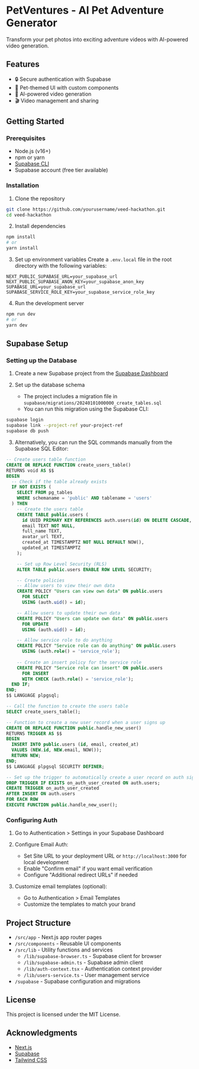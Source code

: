 # PetVentures - AI Pet Adventure Generator

Transform your pet photos into exciting adventure videos with AI-powered video generation.

## Features

- 🔒 Secure authentication with Supabase
- 🐾 Pet-themed UI with custom components
- 🤖 AI-powered video generation
- 🎬 Video management and sharing

## Getting Started

### Prerequisites

- Node.js (v16+)
- npm or yarn
- [Supabase CLI](https://supabase.com/docs/guides/cli)
- Supabase account (free tier available)

### Installation

1. Clone the repository
```bash
git clone https://github.com/yourusername/veed-hackathon.git
cd veed-hackathon
```

2. Install dependencies
```bash
npm install
# or
yarn install
```

3. Set up environment variables
Create a `.env.local` file in the root directory with the following variables:

```
NEXT_PUBLIC_SUPABASE_URL=your_supabase_url
NEXT_PUBLIC_SUPABASE_ANON_KEY=your_supabase_anon_key
SUPABASE_URL=your_supabase_url
SUPABASE_SERVICE_ROLE_KEY=your_supabase_service_role_key
```

4. Run the development server
```bash
npm run dev
# or
yarn dev
```

## Supabase Setup

### Setting up the Database

1. Create a new Supabase project from the [Supabase Dashboard](https://app.supabase.com/)

2. Set up the database schema
   - The project includes a migration file in `supabase/migrations/20240101000000_create_tables.sql`
   - You can run this migration using the Supabase CLI:

```bash
supabase login
supabase link --project-ref your-project-ref
supabase db push
```

3. Alternatively, you can run the SQL commands manually from the Supabase SQL Editor:

```sql
-- Create users table function
CREATE OR REPLACE FUNCTION create_users_table()
RETURNS void AS $$
BEGIN
  -- Check if the table already exists
  IF NOT EXISTS (
    SELECT FROM pg_tables 
    WHERE schemaname = 'public' AND tablename = 'users'
  ) THEN
    -- Create the users table
    CREATE TABLE public.users (
      id UUID PRIMARY KEY REFERENCES auth.users(id) ON DELETE CASCADE,
      email TEXT NOT NULL,
      full_name TEXT,
      avatar_url TEXT,
      created_at TIMESTAMPTZ NOT NULL DEFAULT NOW(),
      updated_at TIMESTAMPTZ
    );

    -- Set up Row Level Security (RLS)
    ALTER TABLE public.users ENABLE ROW LEVEL SECURITY;

    -- Create policies
    -- Allow users to view their own data
    CREATE POLICY "Users can view own data" ON public.users
      FOR SELECT
      USING (auth.uid() = id);

    -- Allow users to update their own data
    CREATE POLICY "Users can update own data" ON public.users
      FOR UPDATE
      USING (auth.uid() = id);

    -- Allow service role to do anything
    CREATE POLICY "Service role can do anything" ON public.users
      USING (auth.role() = 'service_role');
      
    -- Create an insert policy for the service role
    CREATE POLICY "Service role can insert" ON public.users
      FOR INSERT
      WITH CHECK (auth.role() = 'service_role');
  END IF;
END;
$$ LANGUAGE plpgsql;

-- Call the function to create the users table
SELECT create_users_table();

-- Function to create a new user record when a user signs up
CREATE OR REPLACE FUNCTION public.handle_new_user()
RETURNS TRIGGER AS $$
BEGIN
  INSERT INTO public.users (id, email, created_at)
  VALUES (NEW.id, NEW.email, NOW());
  RETURN NEW;
END;
$$ LANGUAGE plpgsql SECURITY DEFINER;

-- Set up the trigger to automatically create a user record on auth signup
DROP TRIGGER IF EXISTS on_auth_user_created ON auth.users;
CREATE TRIGGER on_auth_user_created
AFTER INSERT ON auth.users
FOR EACH ROW
EXECUTE FUNCTION public.handle_new_user();
```

### Configuring Auth

1. Go to Authentication > Settings in your Supabase Dashboard

2. Configure Email Auth:
   - Set Site URL to your deployment URL or `http://localhost:3000` for local development
   - Enable "Confirm email" if you want email verification
   - Configure "Additional redirect URLs" if needed

3. Customize email templates (optional):
   - Go to Authentication > Email Templates
   - Customize the templates to match your brand

## Project Structure

- `/src/app` - Next.js app router pages
- `/src/components` - Reusable UI components
- `/src/lib` - Utility functions and services
  - `/lib/supabase-browser.ts` - Supabase client for browser
  - `/lib/supabase-admin.ts` - Supabase admin client
  - `/lib/auth-context.tsx` - Authentication context provider
  - `/lib/users-service.ts` - User management service
- `/supabase` - Supabase configuration and migrations

## License

This project is licensed under the MIT License.

## Acknowledgments

- [Next.js](https://nextjs.org/)
- [Supabase](https://supabase.com/)
- [Tailwind CSS](https://tailwindcss.com/) 